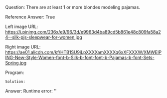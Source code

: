 Question: There are at least 1 or more blondes modeling pajamas.

Reference Answer: True

Left image URL: https://i.pinimg.com/236x/e9/96/3d/e9963d4ba89cd5b861e48c809fa58a24--silk-pjs-sleepwear-for-women.jpg

Right image URL: https://ae01.alicdn.com/kf/HTB1SU9iLpXXXXamXXXXq6xXFXXXW/XMWEIPING-New-Style-Women-font-b-Silk-b-font-font-b-Pajamas-b-font-Sets-Spring.jpg

Program:

```
Solution:
```
Answer: Runtime error: ''

